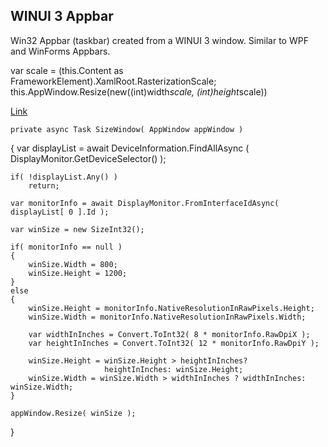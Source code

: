 ## WINUI 3 Appbar
Win32 Appbar (taskbar) created from a WINUI 3 window. Similar to WPF and WinForms Appbars.

 var scale = (this.Content as FrameworkElement).XamlRoot.RasterizationScale;
this.AppWindow.Resize(new((int)width*scale, (int)height*scale))

[Link](https://www.codeproject.com/Tips/5360135/Getting-Display-Information-in-Windows-UI-3)

    private async Task SizeWindow( AppWindow appWindow )
{
    var displayList = await DeviceInformation.FindAllAsync
                      ( DisplayMonitor.GetDeviceSelector() );

    if( !displayList.Any() )
        return;

    var monitorInfo = await DisplayMonitor.FromInterfaceIdAsync( displayList[ 0 ].Id );

    var winSize = new SizeInt32();

    if( monitorInfo == null )
    {
        winSize.Width = 800;
        winSize.Height = 1200;
    }
    else
    {
        winSize.Height = monitorInfo.NativeResolutionInRawPixels.Height;
        winSize.Width = monitorInfo.NativeResolutionInRawPixels.Width;

        var widthInInches = Convert.ToInt32( 8 * monitorInfo.RawDpiX ); 
        var heightInInches = Convert.ToInt32( 12 * monitorInfo.RawDpiY );

        winSize.Height = winSize.Height > heightInInches? 
                         heightInInches: winSize.Height;
        winSize.Width = winSize.Width > widthInInches ? widthInInches: winSize.Width;
    }

    appWindow.Resize( winSize );
}